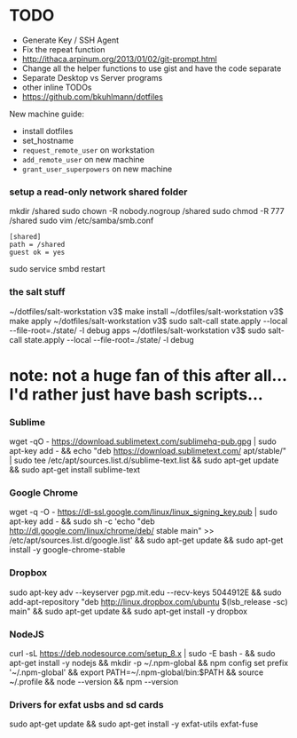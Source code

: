 # TODO

- Generate Key / SSH Agent
- Fix the repeat function
- http://ithaca.arpinum.org/2013/01/02/git-prompt.html
- Change all the helper functions to use gist and have the code separate
- Separate Desktop vs Server programs
- other inline TODOs
- https://github.com/bkuhlmann/dotfiles


New machine guide:

- install dotfiles
- set_hostname <hostname>
- `request_remote_user` on workstation
- `add_remote_user` on new machine
- `grant_user_superpowers` on new machine






### setup a read-only network shared folder

mkdir /shared
sudo chown -R nobody.nogroup /shared
sudo chmod -R 777 /shared
sudo vim /etc/samba/smb.conf

```
[shared]
path = /shared
guest ok = yes
```

sudo service smbd restart


### the salt stuff

~/dotfiles/salt-workstation v3$ make install
~/dotfiles/salt-workstation v3$ make apply
~/dotfiles/salt-workstation v3$ sudo salt-call state.apply --local --file-root=./state/ -l debug apps
~/dotfiles/salt-workstation v3$ sudo salt-call state.apply --local --file-root=./state/ -l debug

# note: not a huge fan of this after all... I'd rather just have bash scripts...



### Sublime

wget -qO - https://download.sublimetext.com/sublimehq-pub.gpg | sudo apt-key add - &&
echo "deb https://download.sublimetext.com/ apt/stable/" | sudo tee /etc/apt/sources.list.d/sublime-text.list &&
sudo apt-get update &&
sudo apt-get install sublime-text


### Google Chrome

wget -q -O - https://dl-ssl.google.com/linux/linux_signing_key.pub | sudo apt-key add - &&
sudo sh -c 'echo "deb http://dl.google.com/linux/chrome/deb/ stable main" >> /etc/apt/sources.list.d/google.list' &&
sudo apt-get update &&
sudo apt-get install -y google-chrome-stable


### Dropbox

sudo apt-key adv --keyserver pgp.mit.edu --recv-keys 5044912E &&
sudo add-apt-repository "deb http://linux.dropbox.com/ubuntu $(lsb_release -sc) main" &&
sudo apt-get update &&
sudo apt-get install -y dropbox


### NodeJS

curl -sL https://deb.nodesource.com/setup_8.x | sudo -E bash - &&
sudo apt-get install -y nodejs &&
mkdir -p ~/.npm-global &&
npm config set prefix '~/.npm-global' &&
export PATH=~/.npm-global/bin:$PATH &&
source ~/.profile &&
node --version &&
npm --version


### Drivers for exfat usbs and sd cards

sudo apt-get update &&
sudo apt-get install -y exfat-utils exfat-fuse
